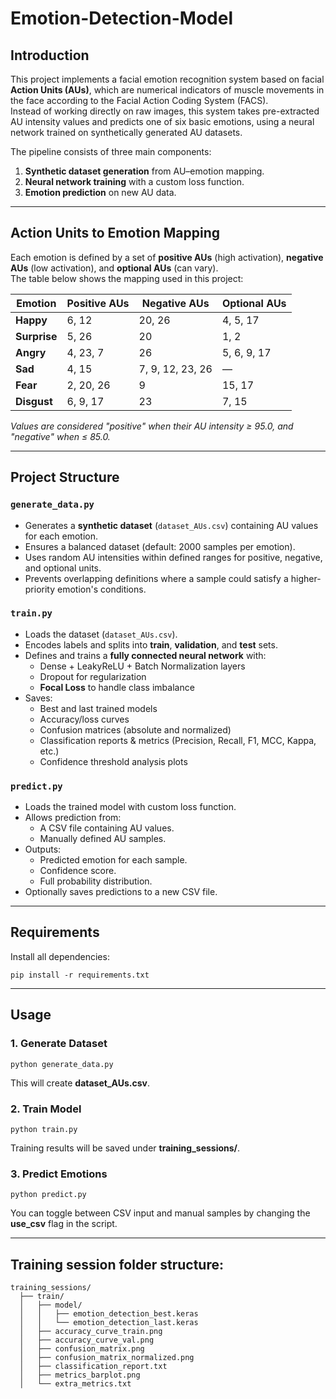 # Emotion-Detection-Model

## Introduction
This project implements a facial emotion recognition system based on facial **Action Units (AUs)**, which are numerical indicators of muscle movements in the face according to the Facial Action Coding System (FACS).  
Instead of working directly on raw images, this system takes pre-extracted AU intensity values and predicts one of six basic emotions, using a neural network trained on synthetically generated AU datasets.  

The pipeline consists of three main components:
1. **Synthetic dataset generation** from AU–emotion mapping.
2. **Neural network training** with a custom loss function.
3. **Emotion prediction** on new AU data.

---

## Action Units to Emotion Mapping
Each emotion is defined by a set of **positive AUs** (high activation), **negative AUs** (low activation), and **optional AUs** (can vary).  
The table below shows the mapping used in this project:

| Emotion   | Positive AUs | Negative AUs | Optional AUs |
|-----------|--------------|--------------|--------------|
| **Happy**     | 6, 12       | 20, 26       | 4, 5, 17     |
| **Surprise**  | 5, 26       | 20           | 1, 2         |
| **Angry**     | 4, 23, 7    | 26           | 5, 6, 9, 17  |
| **Sad**       | 4, 15       | 7, 9, 12, 23, 26 | —       |
| **Fear**      | 2, 20, 26   | 9            | 15, 17       |
| **Disgust**   | 6, 9, 17    | 23           | 7, 15        |

*Values are considered "positive" when their AU intensity ≥ 95.0, and "negative" when ≤ 85.0.*

---

## Project Structure

### `generate_data.py`
- Generates a **synthetic dataset** (`dataset_AUs.csv`) containing AU values for each emotion.
- Ensures a balanced dataset (default: 2000 samples per emotion).
- Uses random AU intensities within defined ranges for positive, negative, and optional units.
- Prevents overlapping definitions where a sample could satisfy a higher-priority emotion's conditions.

### `train.py`
- Loads the dataset (`dataset_AUs.csv`).
- Encodes labels and splits into **train**, **validation**, and **test** sets.
- Defines and trains a **fully connected neural network** with:
  - Dense + LeakyReLU + Batch Normalization layers
  - Dropout for regularization
  - **Focal Loss** to handle class imbalance
- Saves:
  - Best and last trained models
  - Accuracy/loss curves
  - Confusion matrices (absolute and normalized)
  - Classification reports & metrics (Precision, Recall, F1, MCC, Kappa, etc.)
  - Confidence threshold analysis plots

### `predict.py`
- Loads the trained model with custom loss function.
- Allows prediction from:
  - A CSV file containing AU values.
  - Manually defined AU samples.
- Outputs:
  - Predicted emotion for each sample.
  - Confidence score.
  - Full probability distribution.
- Optionally saves predictions to a new CSV file.

---

## Requirements

Install all dependencies:

```
pip install -r requirements.txt
```

---

## Usage

### 1. Generate Dataset
```
python generate_data.py
```

This will create **dataset_AUs.csv**.

### 2. Train Model
```
python train.py
```

Training results will be saved under **training_sessions/**.

### 3. Predict Emotions
```
python predict.py
```

You can toggle between CSV input and manual samples by changing the **use_csv** flag in the script.

---

## Training session folder structure:

```
training_sessions/
  ├── train/
  │   ├── model/
  │   │   ├── emotion_detection_best.keras
  │   │   └── emotion_detection_last.keras
  │   ├── accuracy_curve_train.png
  │   ├── accuracy_curve_val.png
  │   ├── confusion_matrix.png
  │   ├── confusion_matrix_normalized.png
  │   ├── classification_report.txt
  │   ├── metrics_barplot.png
  │   └── extra_metrics.txt
```